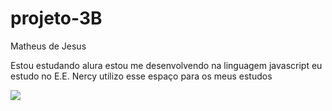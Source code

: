 # projeto-3B

Matheus de Jesus

Estou estudando alura
estou me desenvolvendo na linguagem javascript
eu estudo no E.E. Nercy
utilizo esse espaço para os meus estudos 

![](https://media1.tenor.com/m/ZCxwVKNGulcAAAAd/carlos-sumar%C3%A9.gif)


